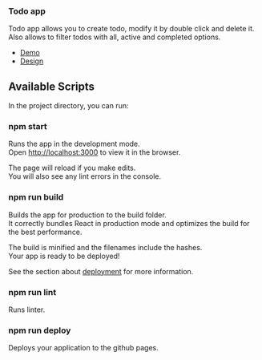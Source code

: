 ### Todo app

Todo app allows you to create todo, modify it by double click and delete it. Also allows to filter todos with all, active and completed options.

- [Demo](<https://artem8746.github.io/react_todo-app-with-api-prod/>)
- [Design](<https://www.figma.com/file/T5ttF21UnT6RRmCQQaZc6L/Phone-catalog-(V2)-Original?type=design&node-id=15834-1506&mode=design&t=ucHrNk1tUQoe6hb3-0>)

## Available Scripts

In the project directory, you can run:

### npm start

Runs the app in the development mode.\
Open [http://localhost:3000](http://localhost:3000/) to view it in the browser.

The page will reload if you make edits.\
You will also see any lint errors in the console.

### npm run build

Builds the app for production to the build folder.\
It correctly bundles React in production mode and optimizes the build for the best performance.

The build is minified and the filenames include the hashes.\
Your app is ready to be deployed!

See the section about [deployment](https://facebook.github.io/create-react-app/docs/deployment) for more information.

### npm run lint

Runs linter.

### npm run deploy

Deploys your application to the github pages.

